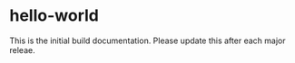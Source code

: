# hello-world
This is the initial build documentation.
Please update this after each major releae. 
